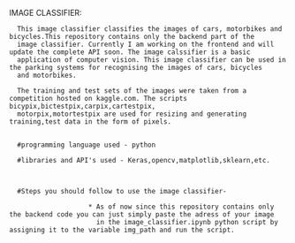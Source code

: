 IMAGE CLASSIFIER:
      
      This image classifier classifies the images of cars, motorbikes and bicycles.This repository contains only the backend part of the 
      image classifier. Currently I am working on the frontend and will update the complete API soon. The image calssifier is a basic 
      application of computer vision. This image classifier can be used in the parking systems for recognising the images of cars, bicycles
      and motorbikes.

      The training and test sets of the images were taken from a competition hosted on kaggle.com. The scripts bicypix,bictestpix,carpix,cartestpix,
      motorpix,motortestpix are used for resizing and generating training,test data in the form of pixels.
       
        
      #programming language used - python
      
      #libraries and API's used - Keras,opencv,matplotlib,sklearn,etc.


 
      #Steps you should follow to use the image classifier-
                        
                        * As of now since this repository contains only the backend code you can just simply paste the adress of your image
                          in the image_classifier.ipynb python script by assigning it to the variable img_path and run the script.
    

        